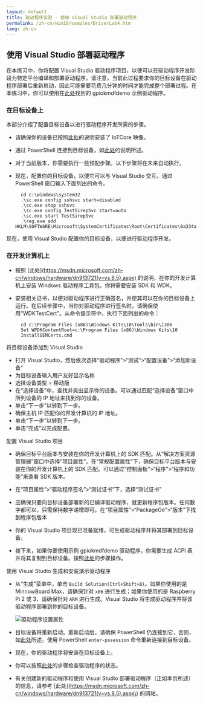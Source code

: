```yaml
---
layout: default
title: 驱动程序实验 - 使用 Visual Studio 部署驱动程序
permalink: /zh-cn/win10/samples/DriverLab4.htm
lang: zh-cn
---
```


## 使用 Visual Studio 部署驱动程序 

在本练习中，你将配置 Visual Studio 驱动程序项目，以便可以在驱动程序开发阶段为特定平台编译和部署驱动程序。请注意，当前此过程要求你的目标设备在驱动程序部署后重新启动，因此可能需要花费几分钟的时间才能完成整个部署过程。在本练习中，你可以使用在[此处](https://github.com/ms-iot/samples/tree/develop/DriverSamples)找到的 gpiokmdfdemo 示例驱动程序。

### 在目标设备上
本部分介绍了配置目标设备以进行驱动程序开发所需的步骤。

* 请确保你的设备已按照[此处]({{site.baseurl}}/{{page.lang}}/GetStarted.htm)的说明安装了 IoTCore 映像。
* 通过 PowerShell 连接到目标设备，如[此处]({{site.baseurl}}/{{page.lang}}/win10/samples/PowerShell.htm)的说明所述。
* 对于当前版本，你需要执行一些预配步骤。以下步骤将在未来自动执行。
* 现在，配置你的目标设备，以便它可以与 Visual Studio 交互。通过 PowerShell 窗口输入下面列出的命令。
		
		cd c:\windows\system32
		.\sc.exe config sshsvc start=disabled
		.\sc.exe stop sshsvc
		.\sc.exe config TestSirepSvc start=auto
		.\sc.exe start TestSirepSvc
		.\reg.exe add HKLM\SOFTWARE\Microsoft\SystemCertificates\Root\Certificates\8a334aa8052dd244a647306a76b8178fa215f344
		
现在，使用 Visual Studio 配置你的目标设备，以便进行驱动程序开发。

### 在开发计算机上

* 按照 \[此处\]\(https://msdn.microsoft.com/zh-cn/windows/hardware/dn913721(v=vs.8.5).aspx) 的说明，在你的开发计算机上安装 Windows 驱动程序工具包。你将需要安装 SDK 和 WDK。

* 安装相关证书，以便对驱动程序进行正确签名，并使其可以在你的目标设备上运行。在后续步骤中，当你对驱动程序进行签名时，请确保使用“WDKTestCert”。从命令提示符中，执行下面列出的命令：

		cd c:\Program Files (x86)\Windows Kits\10\Tools\bin\i386
		Set WPDKContentRoot=c:\Program Files (x86)\Windows Kits\10		
		InstallOEMCerts.cmd

 将目标设备添加到 Visual Studio
* 打开 Visual Studio，然后依次选择“驱动程序”\>“测试”\>“配置设备”\>“添加新设备”
* 为目标设备输入用户友好显示名称
* 选择设备类型 = 移动版
* 在“选择设备”中，查找并突出显示你的设备。可以通过匹配“选择设备”窗口中所列设备的 IP 地址来找到你的设备。
* 单击“下一步”以转到下一步。
* 确保主机 IP 匹配你的开发计算机的 IP 地址。
* 单击“下一步”以转到下一步。
* 单击“完成”以完成配置。
	
 配置 Visual Studio 项目
* 确保目标平台版本与安装在你的开发计算机上的 SDK 匹配。从“解决方案资源管理器”窗口中选择“项目属性”。在“常规配置属性”下，确保目标平台版本与安装在你的开发计算机上的 SDK 匹配。可以通过“控制面板”\>“程序”\>“程序和功能”来查看 SDK 版本。 
* 在“项目属性”\>“驱动程序签名”\>“测试证书”下，选择“测试证书”
* 应确保只要向目标设备部署新的已编译驱动程序，就更新程序包版本。任何数字都可以，只需保持数字递增即可。在“项目属性”\>“PackageGe”\>“版本”下找到程序包版本
* 你的 Visual Studio 项目现已准备就绪，可生成驱动程序并将其部署到目标设备。
	

* 接下来，如果你要使用示例 gpiokmdfdemo 驱动程序，你需要生成 ACPI 表并将其复制到目标设备。按照[此处]({{site.baseurl}}/{{page.lang}}/win10/samples/DriverLab2.htm)的步骤操作。


使用 Visual Studio 生成和安装演示驱动程序

* 从“生成”菜单中，单击 `Build Solution(Ctrl+Shift+B)`。如果你使用的是 MinnowBoard Max，请确保针对 `x86` 进行生成；如果你使用的是 Raspberry Pi 2 或 3，请确保针对 `ARM` 进行生成。Visual Studio 将生成驱动程序并将该驱动程序部署到你的目标设备。

    ![驱动程序设置属性]({{site.baseurl}}/Resources/images/DriverLab/driver-build-option.png)

* 目标设备将重新启动。重新启动后，请确保 PowerShell 仍连接到它，否则，如[此处]({{site.baseurl}}/{{page.lang}}/win10/samples/PowerShell.htm)所述，使用 PowerShell `enter-pssession` 命令重新连接到目标设备。

* 现在，你的驱动程序将安装在目标设备上。
* 你可以按照[此处]({{site.baseurl}}/{{page.lang}}/win10/samples/DriverLab3.htm)的步骤检查驱动程序的状态。
* 有关创建新的驱动程序和使用 Visual Studio 部署驱动程序（正如本页所述）的信息，请参考 \[此处\]\(https://msdn.microsoft.com/zh-cn/windows/hardware/dn913721(v=vs.8.5).aspx\) 的网站。
